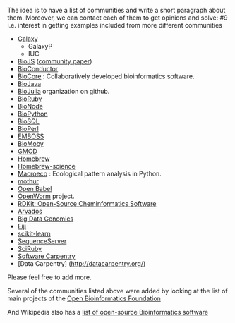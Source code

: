 The idea is to have a list of communities and write a short paragraph about them. Moreover, we can contact each of them to get opinions and solve: #9 i.e. interest in getting examples included from more different communities

- [Galaxy](https://galaxyproject.org/)
    - GalaxyP
    - IUC
- [BioJS](http://biojs.net/) ([community paper](http://elifesciences.org/content/4/e07009))
- [BioConductor](https://www.bioconductor.org/)
- [BioCore](https://github.com/biocore) : Collaboratively developed bioinformatics software.
- [BioJava](http://biojava.org/wiki/Main_Page)
- [BioJulia](https://github.com/BioJulia) organization on github.
- [BioRuby](http://www.bioruby.org/)
- [BioNode](http://www.bionode.io/)
- [BioPython](http://biopython.org/wiki/Main_Page)
- [BioSQL](http://biosql.org/wiki/Main_Page)
- [BioPerl](http://www.bioperl.org/wiki/Main_Page)
- [EMBOSS](http://emboss.sourceforge.net/what/)
- [BioMoby](http://www.biomoby.org/)
- [GMOD](http://gmod.org/wiki/Main_Page)
- [Homebrew](http://brew.sh)
- [Homebrew-science](http://brew.sh/homebrew-science)
- [Macroeco](http://macroeco.org) : Ecological pattern analysis in Python.
- [mothur](http://www.mothur.org/)
- [Open Babel](http://openbabel.org/)
- [OpenWorm](http://www.openworm.org) project. 
- [RDKit: Open-Source Cheminformatics Software](http://www.rdkit.org/)
- [Arvados](https://arvados.org/)
- [Big Data Genomics](http://bdgenomics.org/)
- [Fiji](http://fiji.sc/Fiji)
- [scikit-learn](http://scikit-learn.org/)
- [SequenceServer](http://www.sequenceserver.com/)
- [SciRuby](http://sciruby.com)
- [Software Carpentry](http://software-carpentry.org/)
- [Data Carpentry] (http://datacarpentry.org/)


Please feel free to add more.

Several of the communities listed above were added by looking at the list of main projects of the [Open Bioinformatics Foundation](http://www.open-bio.org/wiki/Projects)

And Wikipedia also has a [list of open-source Bioinformatics software](https://en.wikipedia.org/wiki/List_of_open-source_bioinformatics_software)

